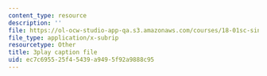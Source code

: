 ```yaml
---
content_type: resource
description: ''
file: https://ol-ocw-studio-app-qa.s3.amazonaws.com/courses/18-01sc-single-variable-calculus-fall-2010/ec7c695525f45439a9495f92a9888c95_1RLctDS2hUQ.vtt
file_type: application/x-subrip
resourcetype: Other
title: 3play caption file
uid: ec7c6955-25f4-5439-a949-5f92a9888c95
---
```

